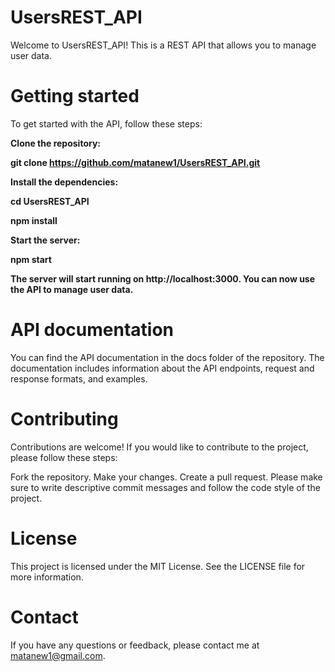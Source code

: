 # UsersREST_API
Welcome to UsersREST_API! This is a REST API that allows you to manage user data.

# Getting started
To get started with the API, follow these steps:

**Clone the repository:**

**git clone https://github.com/matanew1/UsersREST_API.git**

**Install the dependencies:**

**cd UsersREST_API**

**npm install**

**Start the server:**

**npm start**

**The server will start running on http://localhost:3000. You can now use the API to manage user data.**

# API documentation
You can find the API documentation in the docs folder of the repository. The documentation includes information about the API endpoints, request and response formats, and examples.

# Contributing
Contributions are welcome! If you would like to contribute to the project, please follow these steps:

Fork the repository.
Make your changes.
Create a pull request.
Please make sure to write descriptive commit messages and follow the code style of the project.

# License
This project is licensed under the MIT License. See the LICENSE file for more information.

# Contact
If you have any questions or feedback, please contact me at matanew1@gmail.com.
